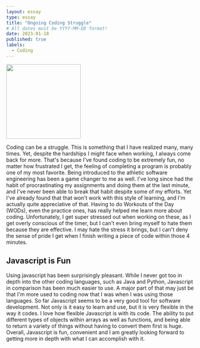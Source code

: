 ```yaml
---
layout: essay
type: essay
title: "Ongoing Coding Struggle"
# All dates must be YYYY-MM-DD format!
date: 2023-01-18
published: true
labels:
  - Coding
---
```


<img width="200px" class="rounded float-start pe-4" src="https://www.freecodecamp.org/news/content/images/2020/07/chatbot-example.png">

Coding can be a struggle. This is something that I have realized many, many times. Yet, despite the hardships I might face when working, I always come back for more. That's because I've found coding to be extremely fun, no matter how frustrated I get, the feeling of completing a program is probably one of my most favorite. Being introduced to the athletic software engineering has been a game changer to me as well. I've long since had the habit of procrastinating my assignments and doing them at the last minute, and I've never been able to break that habit despite some of my efforts. Yet I've already found that that won't work with this style of learning, and I'm actually quite appreciative of that. Having to do Workouts of the Day (WODs), even the practice ones, has really helped me learn more about coding. Unfortunately, I get super stressed out when working on these, as I get overly conscious of the timer, but I can't even bring myself to hate them because they are effective. I may hate the stress it brings, but I can't deny the sense of pride I get when I finish writing a piece of code within those 4 minutes.

## Javascript is Fun

Using javascript has been surprisingly pleasant. While I never got too in depth into the other coding languages, such as Java and Python, Javascript in comparison has been much easier to use. A major part of that may just be that I'm more used to coding now that I was when I was using those languages. So far Javascript seems to be a very good tool for software development. Not only is it easy to learn and use, but it is very flexible in the way it codes. I love how flexible Javascript is with its code. The ability to put different types of objects within arrays as well as functions, and being able to return a variety of things without having to convert them first is huge. Overall, Javascript is fun, convenient and I am greatly looking forward to getting more in depth with what I can accomplish with it.
